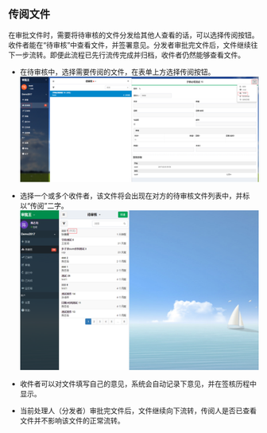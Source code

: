## 传阅文件

  在审批文件时，需要将待审核的文件分发给其他人查看的话，可以选择传阅按钮。收件者能在“待审核”中查看文件，并签署意见。分发者审批完文件后，文件继续往下一步流转。即便此流程已先行流传完成并归档，收件者仍然能够查看文件。
  
 - 在待审核中，选择需要传阅的文件，在表单上方选择传阅按钮。
 ![](images/传阅1.png)
 
 - 选择一个或多个收件者，该文件将会出现在对方的待审核文件列表中，并标以“传阅”二字。
  ![](images/传阅2.png)
  
 - 收件者可以对文件填写自己的意见，系统会自动记录下意见，并在签核历程中显示。
 
 - 当前处理人（分发者）审批完文件后，文件继续向下流转，传阅人是否已查看文件并不影响该文件的正常流转。
